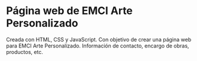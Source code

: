 # Página web de EMCI Arte Personalizado
Creada con HTML, CSS y JavaScript.
Con objetivo de crear una página web para EMCI Arte Personalizado.
Información de contacto, encargo de obras, productos, etc.


